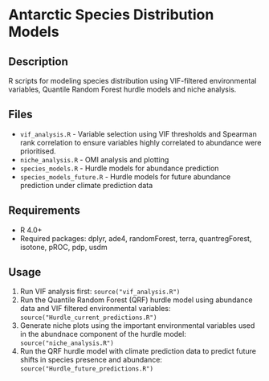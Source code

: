 # Antarctic Species Distribution Models

## Description
R scripts for modeling species distribution using VIF-filtered environmental variables, Quantile Random Forest hurdle models and niche analysis.

## Files
- `vif_analysis.R` - Variable selection using VIF thresholds and Spearman rank correlation to ensure variables highly correlated to abundance were prioritised.
- `niche_analysis.R` - OMI analysis and plotting
- `species_models.R` - Hurdle models for abundance prediction
- `species_models_future.R` - Hurdle models for future abundance prediction under climate prediction data

## Requirements
- R 4.0+
- Required packages: dplyr, ade4, randomForest, terra, quantregForest, isotone, pROC, pdp, usdm

## Usage
1. Run VIF analysis first: `source("vif_analysis.R")`
2. Run the Quantile Random Forest (QRF) hurdle model using abundance data and VIF filtered environmental variables: `source("Hurdle_current_predictions.R")`
3. Generate niche plots using the important environmental variables used in the abundnace component of the hurdle model: `source("niche_analysis.R")`
4. Run the QRF hurdle model with climate prediction data to predict future shifts in species presence and abundance: `source("Hurdle_future_predictions.R")`

